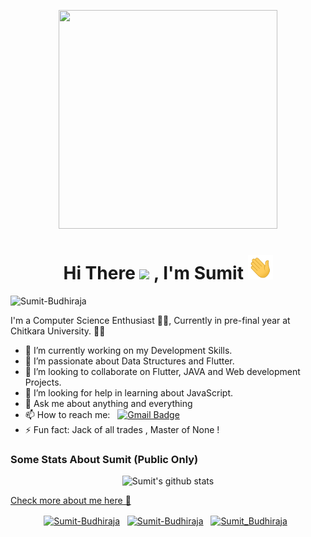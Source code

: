 <!--### Hi there 👋-->

<!--
**Sumit-Budhiraja/Sumit-Budhiraja** is a ✨ _special_ ✨ repository because its `README.md` (this file) appears on your GitHub profile.

Here are some ideas to get you started:

- 🔭 I’m currently working on ...
- 🌱 I’m currently learning ...
- 👯 I’m looking to collaborate on ...
- 🤔 I’m looking for help with ...
- 💬 Ask me about ...
- 📫 How to reach me: ...
- 😄 Pronouns: ...
- ⚡ Fun fact: ...
-->
<p align="Center" ><img src="https://camo.githubusercontent.com/3b7c592ede97b6138ffd4b1cc1541c2f3b11fd39/687474703a2f2f33312e6d656469612e74756d626c722e636f6d2f31376665613932306666333665663466356238373764353231366137616164392f74756d626c725f6d6f39786a65387a5a34317163626975666f315f313238302e676966" height="350px" width ="350px"></p>


<h1 align="Center">  Hi There <img src="https://media.giphy.com/media/WUlplcMpOCEmTGBtBW/giphy.gif" width="40px"> , I'm Sumit <img src="https://raw.githubusercontent.com/ABSphreak/ABSphreak/master/gifs/Hi.gif" width="40px" /> </h1>
<p align="left"> <img src="https://komarev.com/ghpvc/?username=Sumit-Budhiraja" alt="Sumit-Budhiraja" /> </p>

I'm a Computer Science Enthusiast  👨‍💻, Currently in pre-final year  at Chitkara University. 👨‍🎓

- 🔭 I’m currently working on my Development Skills.  
- 🌱 I’m passionate about Data Structures and Flutter. 
- 👯 I’m looking to collaborate on Flutter, JAVA and Web development Projects.
- 🤔 I’m looking for help in learning about JavaScript. 
- 💬 Ask me about anything and everything 
- 📫 How to reach me: &nbsp;&nbsp;[![Gmail Badge](https://img.shields.io/badge/-Gmail-c14438?style=flat-square&logo=Gmail&logoColor=white&link=mailto:sumitbudhiraja46@gmail.com)](mailto:sumitbudhiraja46@gmail.com)
- ⚡ Fun fact: Jack of all trades , Master of None ! 


### Some Stats About Sumit (Public Only)
<p align="center" >
<img alt="Sumit's github stats" src="https://github-readme-stats.vercel.app/api?username=Sumit-Budhiraja&show_icons=true&theme=merko"  > </p>

<a href="https://sourcerer.io/Sumit-Budhiraja">Check more about me here 🌟 </a>

<p align="center">
<a href="https://www.linkedin.com/in/sumit-budhiraja-000260168/" target="_blank"><img align="center" src="https://cdn.jsdelivr.net/npm/simple-icons@3.1.0/icons/linkedin.svg" alt="Sumit-Budhiraja" height="25" width="25" /></a>&nbsp;&nbsp;
<a href="https://twitter.com/SumitBudhiraja_" target="_blank"><img align="center" src="https://cdn.jsdelivr.net/npm/simple-icons@3.0.1/icons/twitter.svg" alt="Sumit-Budhiraja" height="25" width="25" /></a>&nbsp;&nbsp;
<!-- <a href="https://dev.to/raghavbyte" target="_blank"><img align="center" src="https://cdn.jsdelivr.net/npm/simple-icons@3.0.1/icons/dev-dot-to.svg" alt="@raghavbyte" height="25" width="25" /></a> &nbsp;&nbsp; -->
<a href="https://www.instagram.com/_sumit_budhiraja_/" target="_blank"><img align="center" src="https://cdn.jsdelivr.net/npm/simple-icons@3.0.1/icons/instagram.svg" alt="Sumit_Budhiraja" height="25" width="25" /></a>&nbsp;&nbsp;
</p>
